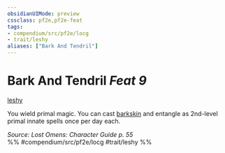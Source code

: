```yaml
---
obsidianUIMode: preview
cssclass: pf2e,pf2e-feat
tags:
- compendium/src/pf2e/locg
- trait/leshy
aliases: ["Bark And Tendril"]
---
```

# Bark And Tendril  *Feat 9*  
[leshy](../../Rules/traits/leshy-b1.md)  


You wield primal magic. You can cast [barkskin](../spells/barkskin.md) and entangle as 2nd-level primal innate spells once per day each.

*Source: Lost Omens: Character Guide p. 55*  
%% #compendium/src/pf2e/locg #trait/leshy %%